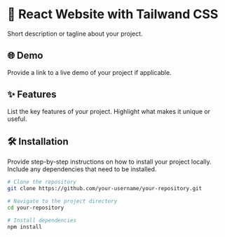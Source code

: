 # 🚀 React Website with Tailwand CSS


Short description or tagline about your project.

## 🌐 Demo

Provide a link to a live demo of your project if applicable.

## ✨ Features

List the key features of your project. Highlight what makes it unique or useful.

## 🛠 Installation

Provide step-by-step instructions on how to install your project locally. Include any dependencies that need to be installed.

```bash
# Clone the repository
git clone https://github.com/your-username/your-repository.git

# Navigate to the project directory
cd your-repository

# Install dependencies
npm install

